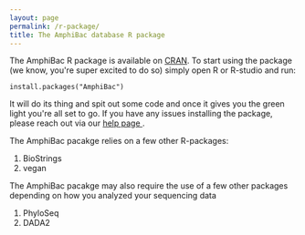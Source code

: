 ```yaml
---
layout: page
permalink: /r-package/
title: The AmphiBac database R package
---
```


The AmphiBac R package is available on <a href="Link to Package"> CRAN</a>. To start using the package (we know, you're super excited to do so) simply open R or R-studio and run:

```
install.packages("AmphiBac")
```

It will do its thing and spit out some code and once it gives you the green light you're all set to go. If you have any issues installing the package, please reach out via our <a href="https://pattyjk.github.io/help/">help page </a>.

The AmphiBac pacakge relies on a few other R-packages:

<ol>
  <li>BioStrings</li>
  <li>vegan</li>
</ol>
  
  The AmphiBac pacakge may also require the use of a few other packages depending on how you analyzed your sequencing data
  
  <ol>
  <li>PhyloSeq</li>
  <li>DADA2</li>
 </ol>
